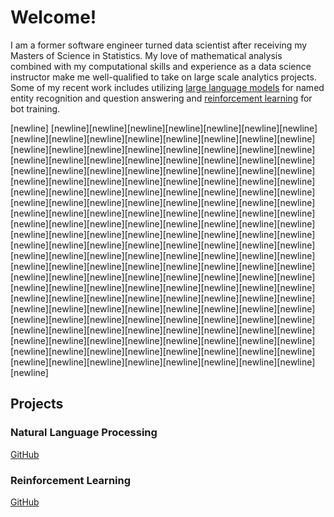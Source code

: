 # Welcome!

I am a former software engineer turned data scientist after receiving my Masters of Science in Statistics. My love of mathematical analysis combined with my computational skills and experience as a data science instructor make me well-qualified to take on large scale analytics projects. Some of my recent work includes utilizing [large language models](###natural-language-processing) for named entity recognition and question answering and [reinforcement learning](###reinforcement-learning) for bot training.

[newline]
[newline][newline][newline][newline][newline][newline][newline][newline][newline][newline][newline][newline][newline][newline][newline][newline][newline][newline][newline][newline][newline][newline][newline][newline][newline][newline][newline][newline][newline][newline][newline][newline][newline][newline][newline][newline][newline][newline][newline][newline][newline][newline][newline][newline][newline][newline][newline][newline][newline][newline][newline][newline][newline][newline][newline][newline][newline][newline][newline][newline][newline][newline][newline][newline][newline][newline][newline][newline][newline][newline][newline][newline][newline][newline][newline][newline][newline][newline][newline][newline][newline][newline][newline][newline][newline][newline][newline][newline][newline][newline][newline][newline][newline][newline][newline][newline][newline][newline][newline][newline][newline][newline][newline][newline][newline][newline][newline][newline][newline][newline][newline][newline][newline][newline][newline][newline][newline][newline][newline][newline][newline][newline][newline][newline][newline][newline][newline][newline][newline][newline][newline][newline][newline][newline][newline][newline][newline][newline][newline][newline][newline][newline][newline][newline][newline][newline][newline][newline][newline][newline][newline][newline][newline][newline][newline][newline][newline][newline][newline][newline][newline][newline][newline][newline][newline][newline][newline][newline][newline][newline][newline][newline][newline][newline][newline][newline][newline][newline][newline][newline][newline][newline][newline][newline]

## Projects

### Natural Language Processing
[GitHub](https://github.com/Svangorden13/Machine-Learning-Projects)

### Reinforcement Learning
[GitHub](https://github.com/Svangorden13/Machine-Learning-Projects/blob/main/halite-bot-2.ipynb)
